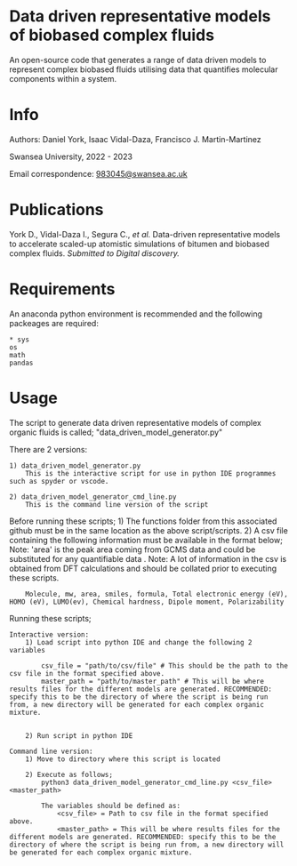 # Data driven representative models of biobased complex fluids

An open-source code that generates a range of data driven models to represent complex biobased fluids utilising data that 
quantifies molecular components within a system.

# Info

Authors: Daniel York, Isaac Vidal-Daza, Francisco J. Martin-Martinez 

Swansea University, 2022 - 2023

Email correspondence: 983045@swansea.ac.uk

# Publications

York D., Vidal-Daza I., Segura C., _et al._ Data-driven representative models to accelerate scaled-up atomistic simulations of bitumen and biobased complex fluids. _Submitted to Digital discovery._

# Requirements

An anaconda python environment is recommended and the following packeages are required:

	* sys
 	os
  	math
   	pandas

# Usage

The script to generate data driven representative models of complex organic fluids is called;
	"data_driven_model_generator.py"

There are 2 versions:

	1) data_driven_model_generator.py
		This is the interactive script for use in python IDE programmes such as spyder or vscode.

	2) data_driven_model_generator_cmd_line.py
		This is the command line version of the script

Before running these scripts;
	1) The functions folder from this associated github must be in the same location as the above script/scripts.
	2) A csv file containing the following information must be available in the format below;
		Note: 'area' is the peak area coming from GCMS data and could be substituted for any quantifiable data 	.
		Note: A lot of information in the csv is obtained from DFT calculations and should be collated prior to executing these scripts.		

		Molecule, mw, area, smiles, formula, Total electronic energy (eV), HOMO (eV), LUMO(ev), Chemical hardness, Dipole moment, Polarizability

Running these scripts;
	
	Interactive version:
		1) Load script into python IDE and change the following 2 variables
			
			csv_file = "path/to/csv/file" # This should be the path to the csv file in the format specified above.
			master_path = "path/to/master_path" # This will be where results files for the different models are generated. RECOMMENDED: specify this to be the directory of where the script is being run from, a new directory will be generated for each complex organic mixture.

		
		2) Run script in python IDE

	Command line version:
		1) Move to directory where this script is located
		
		2) Execute as follows;
			python3 data_driven_model_generator_cmd_line.py <csv_file> <master_path>
			
			The variables should be defined as:
				<csv_file> = Path to csv file in the format specified above.
				<master_path> = This will be where results files for the different models are generated. RECOMMENDED: specify this to be the directory of where the script is being run from, a new directory will be generated for each complex organic mixture.
